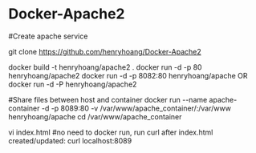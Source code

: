 Docker-Apache2
==============

#Create apache service

git clone https://github.com/henryhoang/Docker-Apache2

docker build -t henryhoang/apache2 .
docker run -d -p 80 henryhoang/apache2
docker run -d -p 8082:80 henryhoang/apache
OR docker run -d -P  henryhoang/apache2

#Share files between host and container
docker run --name apache-container -d -p 8089:80 -v /var/www/apache_container/:/var/www henryhoang/apache
cd /var/www/apache_container

vi index.html   #no need to docker run, run curl after index.html created/updated:
curl localhost:8089

